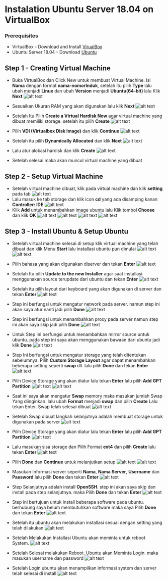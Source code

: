 # Instalation Ubuntu Server 18.04 on VirtualBox

### Prerequisites
 - VirtualBox - Download and Install [VirualBox](https://www.virtualbox.org/)
 - Ubuntu Server 18.04 - Download [Ubuntu](https://ubuntu.com/download/server)

 ## Step 1 - Creating Virtual Machine
 - Buka VirtualBox dan Click New untuk membuat Virtual Machine. Isi **Nama** dengan format **nama-nomorInduk**, setelah itu pilih **Type** lalu ubah menjadi **Linux** dan ubah **Version** menjadi **Ubuntu(64-bit)** lalu Klik **Next**
 ![alt text](https://github.com/fitraaditama7/DumbwaysBootcamp/blob/master/week1/VIRTUAL%20BOX%20-%20INSTALL%20UBUNTU/img/1.png?raw=true)

 - Sesuaikan Ukuran RAM yang akan digunakan lalu klik **Next**
 ![alt text](https://github.com/fitraaditama7/DumbwaysBootcamp/blob/master/week1/VIRTUAL%20BOX%20-%20INSTALL%20UBUNTU/img/2.png?raw=true)


 - Setelah Itu Pilih **Create a Virtual Hardisk Now** agar virtual machine yang dibuat memiliki storage. setelah itu pilih **Create**
  ![alt text](https://github.com/fitraaditama7/DumbwaysBootcamp/blob/master/week1/VIRTUAL%20BOX%20-%20INSTALL%20UBUNTU/img/3.png?raw=true)

 - Pilih **VDI (Virtualbox Disk Image)** dan klik **Continue**
  ![alt text](https://github.com/fitraaditama7/DumbwaysBootcamp/blob/master/week1/VIRTUAL%20BOX%20-%20INSTALL%20UBUNTU/img/4.png?raw=true)

 - Setelah itu pilih **Dynamically Allocated** dan klik **Next**
  ![alt text](https://github.com/fitraaditama7/DumbwaysBootcamp/blob/master/week1/VIRTUAL%20BOX%20-%20INSTALL%20UBUNTU/img/5.png?raw=true)

 - Lalu atur alokasi hardisk dan klik **Create**
  ![alt text](https://github.com/fitraaditama7/DumbwaysBootcamp/blob/master/week1/VIRTUAL%20BOX%20-%20INSTALL%20UBUNTU/img/6.png?raw=true)

- Setelah selesai maka akan muncul virtual machine yang dibuat

## Step 2 - Setup Virtual Machine
- Setelah virtual machine dibuat, klik pada virtual machine dan klik **setting** pada tab
 ![alt text](https://github.com/fitraaditama7/DumbwaysBootcamp/blob/master/week1/VIRTUAL%20BOX%20-%20INSTALL%20UBUNTU/img/7.png?raw=true)
- Lalu masuk ke tab storage dan klik icon **cd** yang ada disamping kanan **Controller: IDE**
 ![alt text](https://github.com/fitraaditama7/DumbwaysBootcamp/blob/master/week1/VIRTUAL%20BOX%20-%20INSTALL%20UBUNTU/img/8.png?raw=true)
- Klik **Add** untuk menambahkan image ubuntu lalu Klik tombol **Choose** dan klik **OK**
 ![alt text](https://github.com/fitraaditama7/DumbwaysBootcamp/blob/master/week1/VIRTUAL%20BOX%20-%20INSTALL%20UBUNTU/img/9.png?raw=true)
 ![alt text](https://github.com/fitraaditama7/DumbwaysBootcamp/blob/master/week1/VIRTUAL%20BOX%20-%20INSTALL%20UBUNTU/img/10.png?raw=true)
  ![alt text](https://github.com/fitraaditama7/DumbwaysBootcamp/blob/master/week1/VIRTUAL%20BOX%20-%20INSTALL%20UBUNTU/img/11.png?raw=true)
    ![alt text](https://github.com/fitraaditama7/DumbwaysBootcamp/blob/master/week1/VIRTUAL%20BOX%20-%20INSTALL%20UBUNTU/img/12.png?raw=true)


## Step 3 - Install Ubuntu & Setup Ubuntu
- Setelah virtual machine selesai di setup klik virtual machine yang telah dibuat dan klik Menu **Start** lalu installasi ubuntu pun dimulai
  ![alt text](https://github.com/fitraaditama7/DumbwaysBootcamp/blob/master/week1/VIRTUAL%20BOX%20-%20INSTALL%20UBUNTU/img/13.png?raw=true)
    ![alt text](https://github.com/fitraaditama7/DumbwaysBootcamp/blob/master/week1/VIRTUAL%20BOX%20-%20INSTALL%20UBUNTU/img/14.png?raw=true)

- Pilih bahasa yang akan digunakan diserver dan tekan **Enter**
  ![alt text](https://github.com/fitraaditama7/DumbwaysBootcamp/blob/master/week1/VIRTUAL%20BOX%20-%20INSTALL%20UBUNTU/img/15.png?raw=true)
- Setelah Itu pilih **Update to the new Installer** agar saat installasi menggunakan source terupdate dari ubuntu dan tekan **Enter**
  ![alt text](https://github.com/fitraaditama7/DumbwaysBootcamp/blob/master/week1/VIRTUAL%20BOX%20-%20INSTALL%20UBUNTU/img/16.png?raw=true)
- Setelah itu pilih layout dari keyboard yang akan digunakan di server dan tekan **Enter**
  ![alt text](https://github.com/fitraaditama7/DumbwaysBootcamp/blob/master/week1/VIRTUAL%20BOX%20-%20INSTALL%20UBUNTU/img/17.png?raw=true)
- Step ini berfungsi untuk mengatur network pada server. namun step ini akan saya atur nanti jadi pilih **Done**
  ![alt text](https://github.com/fitraaditama7/DumbwaysBootcamp/blob/master/week1/VIRTUAL%20BOX%20-%20INSTALL%20UBUNTU/img/18.png?raw=true)
- Step ini berfungsi untuk menambahkan proxy pada server namun step ini akan saya skip jadi pilih **Done**
  ![alt text](https://github.com/fitraaditama7/DumbwaysBootcamp/blob/master/week1/VIRTUAL%20BOX%20-%20INSTALL%20UBUNTU/img/19.png?raw=true)
- Untuk Step ini berfungsi untuk menambahkan mirror source untuk ubuntu. pada step ini saya akan menggunakan bawaan dari ubuntu jadi klik **Done**
  ![alt text](https://github.com/fitraaditama7/DumbwaysBootcamp/blob/master/week1/VIRTUAL%20BOX%20-%20INSTALL%20UBUNTU/img/20.png?raw=true)
- Step Ini berfungsi untuk mengatur storage yang telah ditentukan sebelumnya. Pilih **Custom Storage Layout** agar dapat menambahkan beberapa setting seperti **swap** dll. lalu pilih **Done** dan tekan **Enter**
  ![alt text](https://github.com/fitraaditama7/DumbwaysBootcamp/blob/master/week1/VIRTUAL%20BOX%20-%20INSTALL%20UBUNTU/img/21.png?raw=true)
- Pilih Device Storage yang akan diatur lalu tekan **Enter** lalu pilih **Add GPT Partition**
  ![alt text](https://github.com/fitraaditama7/DumbwaysBootcamp/blob/master/week1/VIRTUAL%20BOX%20-%20INSTALL%20UBUNTU/img/22.png?raw=true)
  ![alt text](https://github.com/fitraaditama7/DumbwaysBootcamp/blob/master/week1/VIRTUAL%20BOX%20-%20INSTALL%20UBUNTU/img/23.png?raw=true)
- Saat ini saya akan mengatur **Swap** memory maka masukan jumlah Swap Yang diinginkan. lalu ubah **Format** menjadi **swap** dan pilih **Create** Lalu tekan Enter. Swap telah selesai dibuat
  ![alt text](https://github.com/fitraaditama7/DumbwaysBootcamp/blob/master/week1/VIRTUAL%20BOX%20-%20INSTALL%20UBUNTU/img/24.png?raw=true)

- Setelah Swap dibuat langkah selanjutnya adalah membuat storage untuk digunakan pada server
    ![alt text](https://github.com/fitraaditama7/DumbwaysBootcamp/blob/master/week1/VIRTUAL%20BOX%20-%20INSTALL%20UBUNTU/img/25.png?raw=true)
- Pilih Device Storage yang akan diatur lalu tekan **Enter** lalu pilih **Add GPT Partition**
  ![alt text](https://github.com/fitraaditama7/DumbwaysBootcamp/blob/master/week1/VIRTUAL%20BOX%20-%20INSTALL%20UBUNTU/img/26.png?raw=true)
- Lalu masukan sisa storage dan Pilih Format **ext4** dan pilih **Create** lalu tekan **Enter**
  ![alt text](https://github.com/fitraaditama7/DumbwaysBootcamp/blob/master/week1/VIRTUAL%20BOX%20-%20INSTALL%20UBUNTU/img/27.png?raw=true)
- Pilih **Done** dan **Continue** untuk melanjutkan setup
  ![alt text](https://github.com/fitraaditama7/DumbwaysBootcamp/blob/master/week1/VIRTUAL%20BOX%20-%20INSTALL%20UBUNTU/img/28.png?raw=true)
    ![alt text](https://github.com/fitraaditama7/DumbwaysBootcamp/blob/master/week1/VIRTUAL%20BOX%20-%20INSTALL%20UBUNTU/img/29.png?raw=true)
- Masukan Informasi server seperti **Nama**, **Nama Server**, **Username** dan **Password** lalu pilih **Done** dan tekan **Enter**
    ![alt text](https://github.com/fitraaditama7/DumbwaysBootcamp/blob/master/week1/VIRTUAL%20BOX%20-%20INSTALL%20UBUNTU/img/30.png?raw=true)
- Step Selanjutnya adalah install **OpenSSH**. step ini akan saya skip dan install pada step selanjutnya. maka Pilih **Done** dan tekan **Enter**
    ![alt text](https://github.com/fitraaditama7/DumbwaysBootcamp/blob/master/week1/VIRTUAL%20BOX%20-%20INSTALL%20UBUNTU/img/31.png?raw=true)
- Step ini bertujuan untuk install beberapa software pada ubuntu. berhubung saya belum membutuhkan software maka saya Pilih **Done** dan tekan **Enter**
    ![alt text](https://github.com/fitraaditama7/DumbwaysBootcamp/blob/master/week1/VIRTUAL%20BOX%20-%20INSTALL%20UBUNTU/img/32.png?raw=true)
- Setelah itu ubuntu akan melakukan installasi sesuai dengan setting yang telah dilakukan
    ![alt text](https://github.com/fitraaditama7/DumbwaysBootcamp/blob/master/week1/VIRTUAL%20BOX%20-%20INSTALL%20UBUNTU/img/33.png?raw=true)
- Setelah Melakukan Installasi Ubuntu akan meminta untuk reboot System.
    ![alt text](https://github.com/fitraaditama7/DumbwaysBootcamp/blob/master/week1/VIRTUAL%20BOX%20-%20INSTALL%20UBUNTU/img/34.png?raw=true)
- Setelah Selesai melakukan Reboot. Ubuntu akan Meminta Login. maka masukan username dan password
    ![alt text](https://github.com/fitraaditama7/DumbwaysBootcamp/blob/master/week1/VIRTUAL%20BOX%20-%20INSTALL%20UBUNTU/img/35.png?raw=true)
- Setelah Login ubuntu akan menampilkan informasi system dan server telah selesai di install
    ![alt text](https://github.com/fitraaditama7/DumbwaysBootcamp/blob/master/week1/VIRTUAL%20BOX%20-%20INSTALL%20UBUNTU/img/36.png?raw=true)
